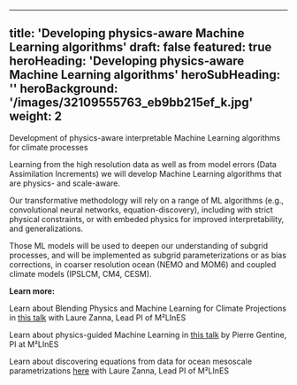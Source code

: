 
---
title: 'Developing physics-aware Machine Learning algorithms'
draft: false
featured: true
heroHeading: 'Developing physics-aware Machine Learning algorithms'
heroSubHeading: ''
heroBackground: '/images/32109555763_eb9bb215ef_k.jpg'
weight: 2
---

Development of physics-aware interpretable Machine Learning algorithms for climate processes

Learning from the high resolution data as well as from model errors (Data Assimilation Increments) we will develop Machine Learning algorithms that are physics- and scale-aware. 

Our transformative methodology will rely on a range of ML algorithms (e.g., convolutional neural networks, equation-discovery), including with strict physical constraints, or with embeded physics for improved interpretability, and generalizations. 

Those ML models will be used to deepen our understanding of subgrid processes, and will be implemented as subgrid parameterizations or as bias corrections, in coarser resolution ocean (NEMO and MOM6) and coupled climate models (IPSLCM, CM4, CESM).


**Learn more:**

Learn about Blending Physics and Machine Learning for Climate Projections in [this talk](https://www.imsi.institute/videos/laure-zanna/) with Laure Zanna, Lead PI of M²LInES

Learn about physics-guided Machine Learning in [this talk](https://www.youtube.com/watch?v=T60OmRD102s) by Pierre Gentine, PI at M²LInES

Learn about discovering equations from data for ocean mesoscale parametrizations [here](https://youtu.be/9YQnW9ylacU?t=20685) with Laure Zanna, Lead PI of M²LInES
